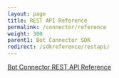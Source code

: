 ```yaml
---
layout: page
title: REST API Reference
permalink: /connector/reference
weight: 300
parent1: Bot Connector SDK
redirect: /sdkreference/restapi/
---
```


[Bot Connector REST API Reference](/sdkreference/restapi/)